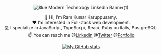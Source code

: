 
<div align="center">

![Blue Modern Technology LinkedIn Banner(1)](https://github.com/ram1117/ram1117/assets/116718155/498632a0-bc06-41c2-b1a9-84892ed4938e)


</div>

<div align="center"> 
  
:adult: Hi, I’m Ram Kumar Karuppusamy. \
:hearts: I’m interested in Full-stack web development. \
💻 I specialize in JavaScript, TypeScript, React, Ruby on Rails, PostgreSQL. \
:mailbox: You can reach me @[Linkedin](www.linkedin.com/in/ram-kumar-karuppusamy-3bb95a73)   @[Twitter](https://twitter.com/ram_karuppusamy) @[Portfolio](https://portfolio-ramk.vercel.app/)
  
</div>
  
  
<div align="center">

[![My GitHub stats](https://github-readme-stats.vercel.app/api?username=ram1117&show_icons=true&theme=dark)](https://github.com/ram1117/github-readme-stats) 

</div>
